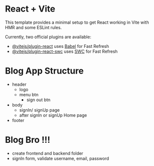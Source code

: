 # React + Vite

This template provides a minimal setup to get React working in Vite with HMR and some ESLint rules.

Currently, two official plugins are available:

- [@vitejs/plugin-react](https://github.com/vitejs/vite-plugin-react/blob/main/packages/plugin-react/README.md) uses [Babel](https://babeljs.io/) for Fast Refresh
- [@vitejs/plugin-react-swc](https://github.com/vitejs/vite-plugin-react-swc) uses [SWC](https://swc.rs/) for Fast Refresh

# Blog App Structure

- header
  - logo
  - menu btn
    - sign out btn
- body
  - signIn/ signUp page
  - after signIn or signUp Home page
- footer

# Blog Bro !!!

- create frontend and backend folder
- signIn form, validate username, email, password
